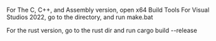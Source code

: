 For The C, C++, and Assembly version, open x64 Build Tools For Visual Studios 2022, go to the directory, and run make.bat

For the rust version, go to the rust dir and run cargo build --release
